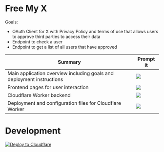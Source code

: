 # Free My X

Goals:

- OAuth Client for X with Privacy Policy and terms of use that allows users to approve third parties to access their data
- Endpoint to check a user
- Endpoint to get a list of all users that have approved

| Summary                                                               | Prompt it                                                                                                                                                                                                                                                                                                                                                                                     |
| --------------------------------------------------------------------- | --------------------------------------------------------------------------------------------------------------------------------------------------------------------------------------------------------------------------------------------------------------------------------------------------------------------------------------------------------------------------------------------- |
| Main application overview including goals and deployment instructions | [![](https://b.lmpify.com/overview)](https://lmpify.com?q=https%3A%2F%2Fuuithub.com%2Fjanwilmake%2Ffreemyx%2Ftree%2Fmain%3FpathPatterns%3DREADME.md%26pathPatterns%3DTODO.md%26pathPatterns%3Dopenapi.json%0A%0ASummarize%20the%20main%20goals%2C%20features%2C%20and%20deployment%20process%20of%20this%20application.)                                                                      |
| Frontend pages for user interaction                                   | [![](https://b.lmpify.com/web_ui)](https://lmpify.com?q=https%3A%2F%2Fuuithub.com%2Fjanwilmake%2Ffreemyx%2Ftree%2Fmain%3FpathPatterns%3Dindex.html%26pathPatterns%3Dprivacy.html%26pathPatterns%3Dterms.html%26pathPatterns%3Dterms.html.md%0A%0ADescribe%20the%20user%20interface%2C%20design%20principles%2C%20and%20privacy%2Fterms%20information%20presented%20in%20these%20pages.)       |
| Cloudflare Worker backend                                             | [![](https://b.lmpify.com/api_server)](https://lmpify.com?q=https%3A%2F%2Fuuithub.com%2Fjanwilmake%2Ffreemyx%2Ftree%2Fmain%3FpathPatterns%3Dmain.ts%0A%0AExplain%20the%20API%20endpoints%2C%20authentication%20middleware%2C%20data%20storage%2C%20and%20user%20liberation%20logic%20implemented.)                                                                                            |
| Deployment and configuration files for Cloudflare Worker              | [![](https://b.lmpify.com/deployment)](https://lmpify.com?q=https%3A%2F%2Fuuithub.com%2Fjanwilmake%2Ffreemyx%2Ftree%2Fmain%3FpathPatterns%3Dwrangler.jsonc%26pathPatterns%3Dpackage.json%26pathPatterns%3D.dev.vars.example%26pathPatterns%3D.gitignore%26pathPatterns%3D.assetsignore%0A%0AOutline%20the%20deployment%20configuration%2C%20environment%20variables%2C%20and%20dependencies.) |

# Development

[![Deploy to Cloudflare](https://deploy.workers.cloudflare.com/button)](https://deploy.workers.cloudflare.com/?url=https://github.com/janwilmake/freemyx) <!-- for easy deployment, ensure to add this into the readme of the created project -->
